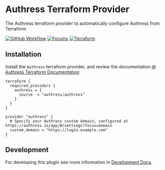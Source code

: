 # Authress Terraform Provider
The Authress terraform provider to automatically configure Authress from Terraform

[![GitHub Workflow][workflow]][workflow-link] [![Forums][discuss-badge]][discuss] [![Terraform][terraform-badge]][terraform-link]

[workflow]: https://github.com/authress/terraform-provider-authress/actions/workflows/build.yml/badge.svg
[workflow-link]: https://github.com/Authress/terraform-provider-authress/actions

[discuss-badge]: https://img.shields.io/badge/build-terraform--authress-623CE4.svg
[discuss]: https://discuss.hashicorp.com/c/terraform-providers/31

[terraform-badge]: https://img.shields.io/badge/install-terraform--authress-blue.svg
[terraform-link]: https://registry.terraform.io/providers/hashicorp/authress/latest/docs

## Installation

Install the `Authress` terraform provider, and review the documentation @ [Authress Terraform Documentation](https://registry.terraform.io/providers/hashicorp/authress/latest/docs)

```hcl
terraform {
  required_providers {
    authress = {
      source  = "authress/authress"
    }
  }
}

provider "authress" {
  # Specify your Authress custom domain, configured at https://authress.io/app/#/settings?focus=domain
  custom_domain = "https://login.example.com"
}
```


## Development
For developing this plugin see more information in [Development Docs](./development-examples/README.md).